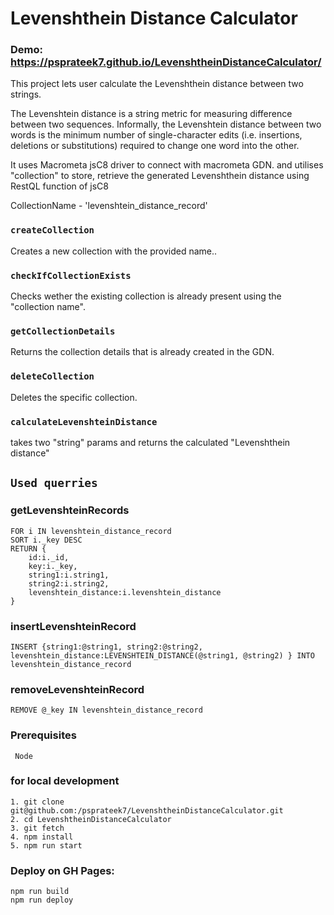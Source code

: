 # Levenshthein Distance Calculator

### Demo: https://psprateek7.github.io/LevenshtheinDistanceCalculator/


This project lets user calculate the Levenshthein distance between two strings.

The Levenshtein distance is a string metric for measuring difference between two sequences. Informally, the Levenshtein distance between two words is the minimum number of single-character edits (i.e. insertions, deletions or substitutions) required to change one word into the other.

It uses Macrometa jsC8 driver to connect with macrometa GDN.
and utilises "collection" to store, retrieve the generated Levenshthein distance using RestQL function of jsC8

CollectionName - 'levenshtein_distance_record'

### `createCollection`
Creates a new collection with the provided name..

### `checkIfCollectionExists`
Checks wether the existing collection is already present using the "collection name".

### `getCollectionDetails`
Returns the collection details that is already created in the GDN.

### `deleteCollection`
Deletes the specific collection.

### `calculateLevenshteinDistance`
takes two "string" params and returns the calculated "Levenshthein distance"   


## `Used querries`
 
### getLevenshteinRecords
```
FOR i IN levenshtein_distance_record
SORT i._key DESC
RETURN {
    id:i._id,
    key:i._key,
    string1:i.string1,
    string2:i.string2,
    levenshtein_distance:i.levenshtein_distance
}

```

### insertLevenshteinRecord
```
INSERT {string1:@string1, string2:@string2, levenshtein_distance:LEVENSHTEIN_DISTANCE(@string1, @string2) } INTO levenshtein_distance_record

```

### removeLevenshteinRecord
```
REMOVE @_key IN levenshtein_distance_record

```

### Prerequisites
```
 Node
 ```

### for local development
```
1. git clone git@github.com:/psprateek7/LevenshtheinDistanceCalculator.git
2. cd LevenshtheinDistanceCalculator
3. git fetch
4. npm install
5. npm run start
```


### Deploy on GH Pages:
```
npm run build  
npm run deploy
```



